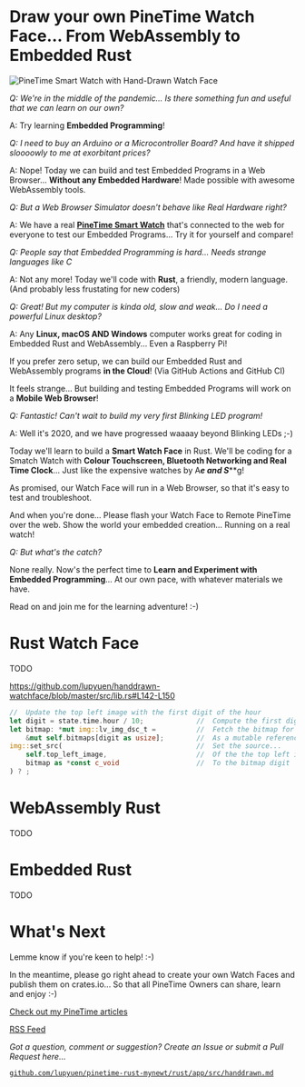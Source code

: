 # Draw your own PineTime Watch Face... From WebAssembly to Embedded Rust

![PineTime Smart Watch with Hand-Drawn Watch Face](https://lupyuen.github.io/images/handdrawn-title.png)

_Q: We're in the middle of the pandemic... Is there something fun and useful that we can learn on our own?_

A: Try learning __Embedded Programming__!

_Q: I need to buy an Arduino or a Microcontroller Board? And have it shipped sloooowly to me at exorbitant prices?_

A: Nope! Today we can build and test Embedded Programs in a Web Browser... __Without any Embedded Hardware__! Made possible with awesome WebAssembly tools.

_Q: But a Web Browser Simulator doesn't behave like Real Hardware right?_

A: We have a real [__PineTime Smart Watch__](https://wiki.pine64.org/index.php/PineTime) that's connected to the web for everyone to test our Embedded Programs... Try it for yourself and compare!

_Q: People say that Embedded Programming is hard... Needs strange languages like C_

A: Not any more! Today we'll code with __Rust__, a friendly, modern language. (And probably less frustating for new coders)

_Q: Great! But my computer is kinda old, slow and weak... Do I need a powerful Linux desktop?_

A: Any __Linux, macOS AND Windows__ computer works great for coding in Embedded Rust and WebAssembly... Even a Raspberry Pi!

If you prefer zero setup, we can build our Embedded Rust and WebAssembly programs __in the Cloud__! (Via GitHub Actions and GitHub CI)

It feels strange... But building and testing Embedded Programs will work on a __Mobile Web Browser__!

_Q: Fantastic! Can't wait to build my very first Blinking LED program!_

A: Well it's 2020, and we have progressed waaaay beyond Blinking LEDs ;-)

Today we'll learn to build a __Smart Watch Face__ in Rust. We'll be coding for a Smatch Watch with __Colour Touchscreen, Bluetooth Networking and Real Time Clock__... Just like the expensive watches by A***e and S*****g!

As promised, our Watch Face will run in a Web Browser, so that it's easy to test and troubleshoot.

And when you're done... Please flash your Watch Face to Remote PineTime over the web. Show the world your embedded creation... Running on a real watch!

_Q: But what's the catch?_

None really. Now's the perfect time to __Learn and Experiment with Embedded Programming__... At our own pace, with whatever materials we have.

Read on and join me for the learning adventure! :-)

# Rust Watch Face

TODO

https://github.com/lupyuen/handdrawn-watchface/blob/master/src/lib.rs#L142-L150

```rust
//  Update the top left image with the first digit of the hour
let digit = state.time.hour / 10;             //  Compute the first digit of the hour
let bitmap: *mut img::lv_img_dsc_t =          //  Fetch the bitmap for the digit...
    &mut self.bitmaps[digit as usize];        //  As a mutable reference
img::set_src(                                 //  Set the source...
    self.top_left_image,                      //  Of the the top left image...
    bitmap as *const c_void                   //  To the bitmap digit
) ? ;
```

# WebAssembly Rust

TODO

# Embedded Rust

TODO

# What's Next

Lemme know if you're keen to help! :-)

In the meantime, please go right ahead to create your own Watch Faces and publish them on crates.io... So that all PineTime Owners can share, learn and enjoy :-)

[Check out my PineTime articles](https://lupyuen.github.io)

[RSS Feed](https://lupyuen.github.io/rss.xml)

_Got a question, comment or suggestion? Create an Issue or submit a Pull Request here..._

[`github.com/lupyuen/pinetime-rust-mynewt/rust/app/src/handdrawn.md`](https://github.com/lupyuen/pinetime-rust-mynewt/blob/master/rust/app/src/handdrawn.md)
